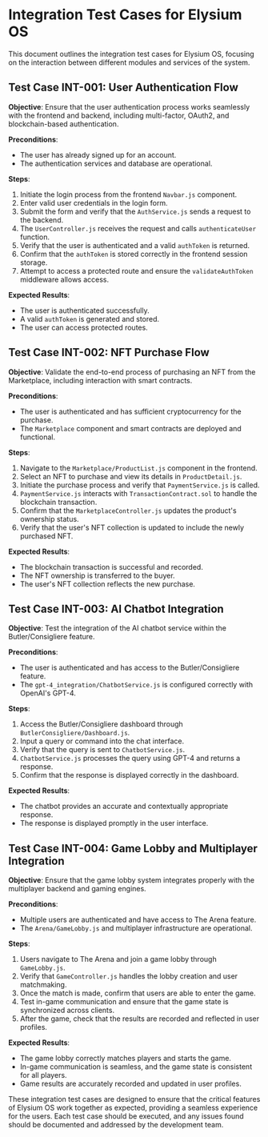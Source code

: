 # Integration Test Cases for Elysium OS

This document outlines the integration test cases for Elysium OS, focusing on the interaction between different modules and services of the system.

## Test Case INT-001: User Authentication Flow

**Objective**: Ensure that the user authentication process works seamlessly with the frontend and backend, including multi-factor, OAuth2, and blockchain-based authentication.

**Preconditions**:
- The user has already signed up for an account.
- The authentication services and database are operational.

**Steps**:
1. Initiate the login process from the frontend `Navbar.js` component.
2. Enter valid user credentials in the login form.
3. Submit the form and verify that the `AuthService.js` sends a request to the backend.
4. The `UserController.js` receives the request and calls `authenticateUser` function.
5. Verify that the user is authenticated and a valid `authToken` is returned.
6. Confirm that the `authToken` is stored correctly in the frontend session storage.
7. Attempt to access a protected route and ensure the `validateAuthToken` middleware allows access.

**Expected Results**:
- The user is authenticated successfully.
- A valid `authToken` is generated and stored.
- The user can access protected routes.

## Test Case INT-002: NFT Purchase Flow

**Objective**: Validate the end-to-end process of purchasing an NFT from the Marketplace, including interaction with smart contracts.

**Preconditions**:
- The user is authenticated and has sufficient cryptocurrency for the purchase.
- The `Marketplace` component and smart contracts are deployed and functional.

**Steps**:
1. Navigate to the `Marketplace/ProductList.js` component in the frontend.
2. Select an NFT to purchase and view its details in `ProductDetail.js`.
3. Initiate the purchase process and verify that `PaymentService.js` is called.
4. `PaymentService.js` interacts with `TransactionContract.sol` to handle the blockchain transaction.
5. Confirm that the `MarketplaceController.js` updates the product's ownership status.
6. Verify that the user's NFT collection is updated to include the newly purchased NFT.

**Expected Results**:
- The blockchain transaction is successful and recorded.
- The NFT ownership is transferred to the buyer.
- The user's NFT collection reflects the new purchase.

## Test Case INT-003: AI Chatbot Integration

**Objective**: Test the integration of the AI chatbot service within the Butler/Consigliere feature.

**Preconditions**:
- The user is authenticated and has access to the Butler/Consigliere feature.
- The `gpt-4_integration/ChatbotService.js` is configured correctly with OpenAI's GPT-4.

**Steps**:
1. Access the Butler/Consigliere dashboard through `ButlerConsigliere/Dashboard.js`.
2. Input a query or command into the chat interface.
3. Verify that the query is sent to `ChatbotService.js`.
4. `ChatbotService.js` processes the query using GPT-4 and returns a response.
5. Confirm that the response is displayed correctly in the dashboard.

**Expected Results**:
- The chatbot provides an accurate and contextually appropriate response.
- The response is displayed promptly in the user interface.

## Test Case INT-004: Game Lobby and Multiplayer Integration

**Objective**: Ensure that the game lobby system integrates properly with the multiplayer backend and gaming engines.

**Preconditions**:
- Multiple users are authenticated and have access to The Arena feature.
- The `Arena/GameLobby.js` and multiplayer infrastructure are operational.

**Steps**:
1. Users navigate to The Arena and join a game lobby through `GameLobby.js`.
2. Verify that `GameController.js` handles the lobby creation and user matchmaking.
3. Once the match is made, confirm that users are able to enter the game.
4. Test in-game communication and ensure that the game state is synchronized across clients.
5. After the game, check that the results are recorded and reflected in user profiles.

**Expected Results**:
- The game lobby correctly matches players and starts the game.
- In-game communication is seamless, and the game state is consistent for all players.
- Game results are accurately recorded and updated in user profiles.

These integration test cases are designed to ensure that the critical features of Elysium OS work together as expected, providing a seamless experience for the users. Each test case should be executed, and any issues found should be documented and addressed by the development team.